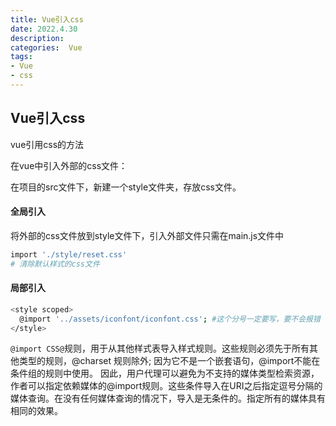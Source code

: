 ```yaml
---
title: Vue引入css
date: 2022.4.30
description: 
categories:  Vue
tags:
- Vue
- css
---
```


## Vue引入css


vue引用css的方法

在vue中引入外部的css文件：

在项目的src文件下，新建一个style文件夹，存放css文件。

#### 全局引入

将外部的css文件放到style文件下，引入外部文件只需在main.js文件中
```bash
import './style/reset.css' 
# 清除默认样式的css文件
```

####  局部引入
```bash
<style scoped>
  @import '../assets/iconfont/iconfont.css'; #这个分号一定要写，要不会报错
</style>
```

`@import CSS@`规则，用于从其他样式表导入样式规则。这些规则必须先于所有其他类型的规则，@charset 规则除外; 因为它不是一个嵌套语句，@import不能在条件组的规则中使用。
因此，用户代理可以避免为不支持的媒体类型检索资源，作者可以指定依赖媒体的@import规则。这些条件导入在URI之后指定逗号分隔的媒体查询。在没有任何媒体查询的情况下，导入是无条件的。指定所有的媒体具有相同的效果。